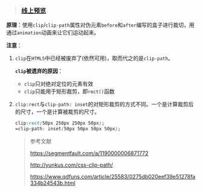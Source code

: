> ### [线上预览](http://www.victor.ac.cn/css/css3_moving_border/)


**原理**：使用`clip`/`clip-path`属性对伪元素`before`和`after`编写的盒子进行裁切，用通过`animation`动画来让它们运动起来。

**注意**：

1. `clip`在`HTML5`中已经被废弃了(依然可用)，取而代之的是`clip-path`。

   **`clip`被遗弃的原因**：

   - `clip`只对绝对定位的元素有效
   - `clip`只能用于矩形裁剪，即`rect()`函数

2. `clip:rect`与`clip-path: inset`的对矩形裁剪的方式不同。一个是计算裁剪后的尺寸，一个是计算被裁剪的尺寸。

   ```css
   clip:rect(50px 250px 250px 50px);
   =clip-path: inset(50px 50px 50px 50px);
   ```

   > 参考文献
   >
   > https://segmentfault.com/a/1190000006871772
   >
   > http://yunkus.com/css-clip-path/
   >
   > https://www.qdfuns.com/article/25583/0275db020eef39e51278fa334b24543b.html
